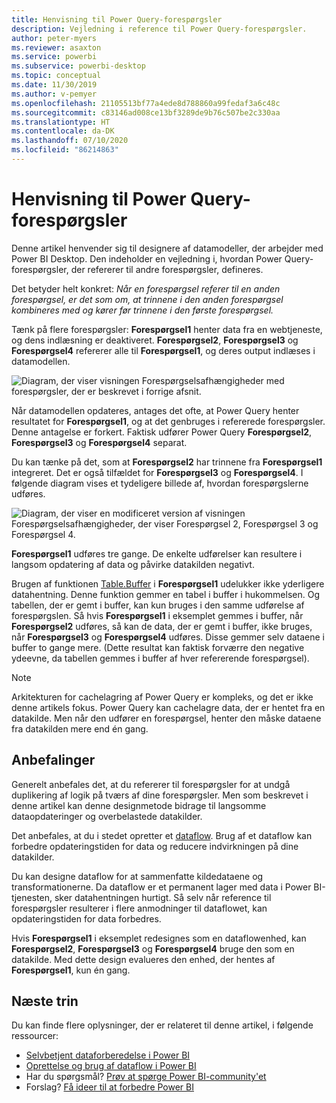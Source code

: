 ```yaml
---
title: Henvisning til Power Query-forespørgsler
description: Vejledning i reference til Power Query-forespørgsler.
author: peter-myers
ms.reviewer: asaxton
ms.service: powerbi
ms.subservice: powerbi-desktop
ms.topic: conceptual
ms.date: 11/30/2019
ms.author: v-pemyer
ms.openlocfilehash: 21105513bf77a4ede8d788860a99fedaf3a6c48c
ms.sourcegitcommit: c83146ad008ce13bf3289de9b76c507be2c330aa
ms.translationtype: HT
ms.contentlocale: da-DK
ms.lasthandoff: 07/10/2020
ms.locfileid: "86214863"
---
```

# <a name="referencing-power-query-queries"></a>Henvisning til Power Query-forespørgsler

Denne artikel henvender sig til designere af datamodeller, der arbejder med Power BI Desktop. Den indeholder en vejledning i, hvordan Power Query-forespørgsler, der refererer til andre forespørgsler, defineres.

Det betyder helt konkret: _Når en forespørgsel referer til en anden forespørgsel, er det som om, at trinnene i den anden forespørgsel kombineres med og kører før trinnene i den første forespørgsel._

Tænk på flere forespørgsler: **Forespørgsel1** henter data fra en webtjeneste, og dens indlæsning er deaktiveret. **Forespørgsel2**, **Forespørgsel3** og **Forespørgsel4** refererer alle til **Forespørgsel1**, og deres output indlæses i datamodellen.

![Diagram, der viser visningen Forespørgselsafhængigheder med forespørgsler, der er beskrevet i forrige afsnit.](media/power-query-referenced-queries/query-dependencies-web-service.png)

Når datamodellen opdateres, antages det ofte, at Power Query henter resultatet for **Forespørgsel1**, og at det genbruges i refererede forespørgsler. Denne antagelse er forkert. Faktisk udfører Power Query **Forespørgsel2**, **Forespørgsel3** og **Forespørgsel4** separat.

Du kan tænke på det, som at **Forespørgsel2** har trinnene fra **Forespørgsel1** integreret. Det er også tilfældet for **Forespørgsel3** og **Forespørgsel4**. I følgende diagram vises et tydeligere billede af, hvordan forespørgslerne udføres.

![Diagram, der viser en modificeret version af visningen Forespørgselsafhængigheder, der viser Forespørgsel 2, Forespørgsel 3 og Forespørgsel 4.](media/power-query-referenced-queries/query-dependencies-web-service-concept.png)

**Forespørgsel1** udføres tre gange. De enkelte udførelser kan resultere i langsom opdatering af data og påvirke datakilden negativt.

Brugen af funktionen [Table.Buffer](/powerquery-m/table-buffer) i **Forespørgsel1** udelukker ikke yderligere datahentning. Denne funktion gemmer en tabel i buffer i hukommelsen. Og tabellen, der er gemt i buffer, kan kun bruges i den samme udførelse af forespørgslen. Så hvis **Forespørgsel1** i eksemplet gemmes i buffer, når **Forespørgsel2** udføres, så kan de data, der er gemt i buffer, ikke bruges, når **Forespørgsel3** og **Forespørgsel4** udføres. Disse gemmer selv dataene i buffer to gange mere. (Dette resultat kan faktisk forværre den negative ydeevne, da tabellen gemmes i buffer af hver refererende forespørgsel).

> [!NOTE]
> Arkitekturen for cachelagring af Power Query er kompleks, og det er ikke denne artikels fokus. Power Query kan cachelagre data, der er hentet fra en datakilde. Men når den udfører en forespørgsel, henter den måske dataene fra datakilden mere end én gang.

## <a name="recommendations"></a>Anbefalinger

Generelt anbefales det, at du refererer til forespørgsler for at undgå duplikering af logik på tværs af dine forespørgsler. Men som beskrevet i denne artikel kan denne designmetode bidrage til langsomme dataopdateringer og overbelastede datakilder.

Det anbefales, at du i stedet opretter et [dataflow](../transform-model/service-dataflows-overview.md). Brug af et dataflow kan forbedre opdateringstiden for data og reducere indvirkningen på dine datakilder.

Du kan designe dataflow for at sammenfatte kildedataene og transformationerne. Da dataflow er et permanent lager med data i Power BI-tjenesten, sker datahentningen hurtigt. Så selv når reference til forespørgsler resulterer i flere anmodninger til dataflowet, kan opdateringstiden for data forbedres.

Hvis **Forespørgsel1** i eksemplet redesignes som en dataflowenhed, kan **Forespørgsel2**, **Forespørgsel3** og **Forespørgsel4** bruge den som en datakilde. Med dette design evalueres den enhed, der hentes af **Forespørgsel1**, kun én gang.

## <a name="next-steps"></a>Næste trin

Du kan finde flere oplysninger, der er relateret til denne artikel, i følgende ressourcer:

- [Selvbetjent dataforberedelse i Power BI](../transform-model/service-dataflows-overview.md)
- [Oprettelse og brug af dataflow i Power BI](../transform-model/service-dataflows-create-use.md)
- Har du spørgsmål? [Prøv at spørge Power BI-community'et](https://community.powerbi.com/)
- Forslag? [Få ideer til at forbedre Power BI](https://ideas.powerbi.com/)
